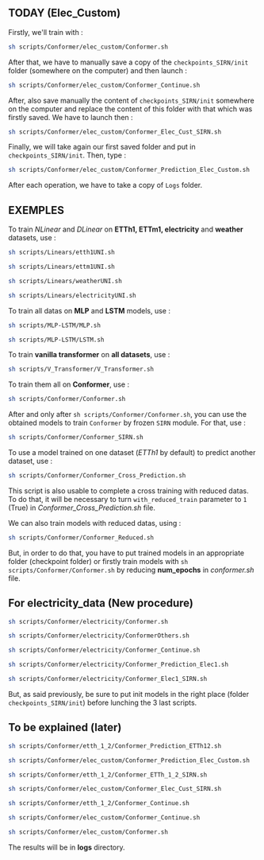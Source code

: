 ## TODAY (Elec_Custom)
Firstly, we'll train with :
```sh
sh scripts/Conformer/elec_custom/Conformer.sh
```
After that, we have to manually save a copy of the `checkpoints_SIRN/init` folder (somewhere on the computer) and then launch :
```sh
sh scripts/Conformer/elec_custom/Conformer_Continue.sh
```

After, also save manually the content of `checkpoints_SIRN/init` somewhere on the computer and replace the content of this folder with that which was firstly saved. We have to launch then :
```sh
sh scripts/Conformer/elec_custom/Conformer_Elec_Cust_SIRN.sh
```
Finally, we will take again our first saved folder and put in `checkpoints_SIRN/init`. Then, type :
```sh
sh scripts/Conformer/elec_custom/Conformer_Prediction_Elec_Custom.sh
```
After each operation, we have to take a copy of `Logs` folder.
## EXEMPLES
To train *NLinear* and *DLinear* on **ETTh1, ETTm1, electricity** and **weather** datasets, use :  
```sh
sh scripts/Linears/etth1UNI.sh

sh scripts/Linears/ettm1UNI.sh

sh scripts/Linears/weatherUNI.sh

sh scripts/Linears/electricityUNI.sh
```

To train all datas on **MLP** and **LSTM** models, use :
```sh
sh scripts/MLP-LSTM/MLP.sh

sh scripts/MLP-LSTM/LSTM.sh

```

To train **vanilla transformer** on **all datasets**, use :  
```sh
sh scripts/V_Transformer/V_Transformer.sh
```

To train them all on **Conformer**, use :
```sh
sh scripts/Conformer/Conformer.sh
```

After and only after `sh scripts/Conformer/Conformer.sh`, you can use the obtained models to train `Conformer` by frozen `SIRN` module. For that, use :
```sh
sh scripts/Conformer/Conformer_SIRN.sh
```

To use a model trained on one dataset (_ETTh1_ by default) to predict another dataset, use :
```sh
sh scripts/Conformer/Conformer_Cross_Prediction.sh
```  
This script is also usable to complete a cross training with reduced datas. To do that, it will be necessary to turn `with_reduced_train` parameter to `1` (True) in *Conformer_Cross_Prediction.sh* file.

We can also train models with reduced datas, using :
```sh
sh scripts/Conformer/Conformer_Reduced.sh
```  
But, in order to do that, you have to put trained models in an appropriate folder (checkpoint folder) or firstly train models with `sh scripts/Conformer/Conformer.sh` by reducing __num_epochs__ in *conformer.sh* file.

## For electricity_data (New procedure)
```sh
sh scripts/Conformer/electricity/Conformer.sh

sh scripts/Conformer/electricity/ConformerOthers.sh

sh scripts/Conformer/electricity/Conformer_Continue.sh

sh scripts/Conformer/electricity/Conformer_Prediction_Elec1.sh

sh scripts/Conformer/electricity/Conformer_Elec1_SIRN.sh
```

But, as said previously, be sure to put init models in the right place (folder `checkpoints_SIRN/init`) before lunching the 3 last scripts.

## To be explained (later)
```sh
sh scripts/Conformer/etth_1_2/Conformer_Prediction_ETTh12.sh

sh scripts/Conformer/elec_custom/Conformer_Prediction_Elec_Custom.sh

sh scripts/Conformer/etth_1_2/Conformer_ETTh_1_2_SIRN.sh

sh scripts/Conformer/elec_custom/Conformer_Elec_Cust_SIRN.sh

sh scripts/Conformer/etth_1_2/Conformer_Continue.sh

sh scripts/Conformer/elec_custom/Conformer_Continue.sh

sh scripts/Conformer/elec_custom/Conformer.sh
```

The results will be in **logs** directory.